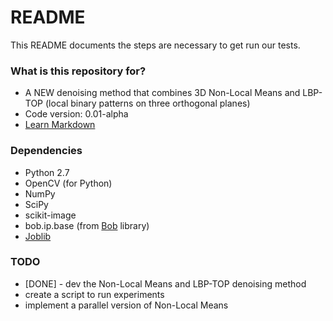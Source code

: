 # README #

This README documents the steps are necessary to get run our tests.

### What is this repository for? ###

* A NEW denoising method that combines 3D Non-Local Means and LBP-TOP (local binary patterns on three orthogonal planes)
* Code version: 0.01-alpha
* [Learn Markdown](https://bitbucket.org/tutorials/markdowndemo)

### Dependencies ###

* Python 2.7
* OpenCV (for Python)
* NumPy
* SciPy
* scikit-image
* bob.ip.base (from [Bob](https://www.idiap.ch/software/bob/docs/releases/last/sphinx/html/index.html) library)
* [Joblib](https://pythonhosted.org/joblib/parallel.html)

### TODO ###

* [DONE] - dev the Non-Local Means and LBP-TOP denoising method
* create a script to run experiments
* implement a parallel version of Non-Local Means
